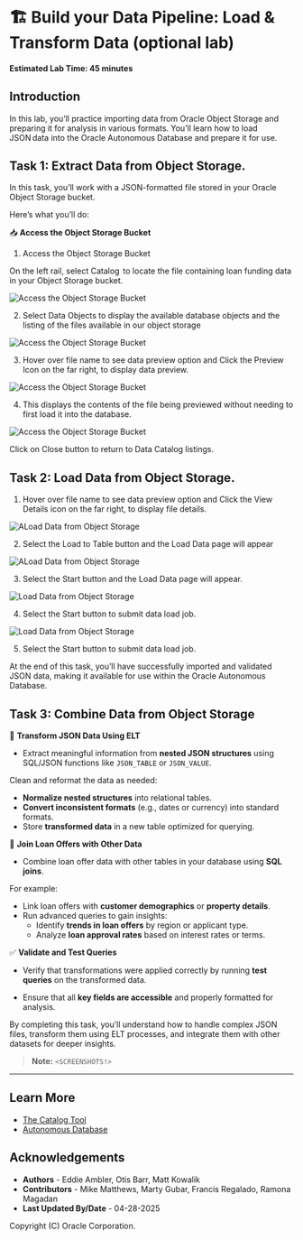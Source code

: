 # 🏗️ Build your Data Pipeline: Load & Transform Data (optional lab)

#### Estimated Lab Time: 45 minutes

## Introduction

In this lab, you’ll practice importing data from Oracle Object Storage and preparing it for analysis in various formats. You’ll learn how to load JSON data into the Oracle Autonomous Database and prepare it for use.

## Task 1: Extract Data from Object Storage.

In this task, you’ll work with a JSON-formatted file stored in your Oracle Object Storage bucket. 

Here’s what you’ll do:

📥 **Access the Object Storage Bucket**

  1.	Access the Object Storage Bucket 

  On the left rail, select Catalog  to locate the file containing loan funding data in your Object Storage bucket.
 
  ![Access the Object Storage Bucket](./images/task1-scrn-1.png "Cccess the Object Storage Bucket")

  2.  Select Data Objects to display the available database objects and the listing of the files available in our object storage
 
  ![Access the Object Storage Bucket](./images/task1-scrn-2.png "Cccess the Object Storage Bucket")

  3.	Hover over file name to see data preview option and Click the Preview Icon on the far right, to display data preview. 
 
  ![Access the Object Storage Bucket](./images/task1-scrn-3.png "Cccess the Object Storage Bucket")

  4.	This displays the contents of the file being previewed without needing to first load it into the database.   

  ![Access the Object Storage Bucket](./images/task1-scrn-4.png "Cccess the Object Storage Bucket")

  Click on Close button to return to Data Catalog listings. 
 
## Task 2: Load Data from Object Storage.

  1.	Hover over file name to see data preview option and Click the View Details icon  on the far right, to display file details. 

  ![ALoad Data from Object Storage](./images/task2-scrn-1.png "Load Data from Object Storage")

  2.	Select the Load to Table button and the Load Data page will appear 

  ![ALoad Data from Object Storage](./images/task2-scrn-2.png "Load Data from Object Storage")

  3.	Select the Start button and the Load Data page will appear.  

  ![Load Data from Object Storage](./images/task2-scrn-3.png "Load Data from Object Storage")

  4.	Select the Start button to submit data load job.  

  ![Load Data from Object Storage](./images/task2-scrn-4.png "Load Data from Object Storage")

  5.	Select the Start button to submit data load job.  

  At the end of this task, you’ll have successfully imported and validated JSON data, making it available for use within the Oracle Autonomous Database.


## Task 3: Combine Data from Object Storage

🔄 **Transform JSON Data Using ELT**

* Extract meaningful information from **nested JSON structures** using SQL/JSON functions like `JSON_TABLE` or `JSON_VALUE`.

Clean and reformat the data as needed:

- **Normalize nested structures** into relational tables.
- **Convert inconsistent formats** (e.g., dates or currency) into standard formats.
- Store **transformed data** in a new table optimized for querying.

🔗 **Join Loan Offers with Other Data**

* Combine loan offer data with other tables in your database using **SQL joins**.

For example:

- Link loan offers with **customer demographics** or **property details**.
- Run advanced queries to gain insights:
  - Identify **trends in loan offers** by region or applicant type.
  - Analyze **loan approval rates** based on interest rates or terms.

✅ **Validate and Test Queries**

* Verify that transformations were applied correctly by running **test queries** on the transformed data.

* Ensure that all **key fields are accessible** and properly formatted for analysis.

By completing this task, you’ll understand how to handle complex JSON files, transform them using ELT processes, and integrate them with other datasets for deeper insights.

> **Note:** `<SCREENSHOTS!>`

<!--
* You’ll grab a CSV (comma-separated values) file from your Object Storage bucket—think of it like a simple spreadsheet.

* You’ll import this data into your database, so you can easily analyze home zone data right inside Oracle.

* Next, you’ll handle JSON files—these are more like structured text that show data in pairs of names and values.

* You’ll run an ETL (Extract, Transform, Load) process to clean or reformat that JSON data and get it ready for queries.

* Once it’s loaded, you can join it with other information in your database to see loan offers in a whole new light. -->

---

## Learn More

* [The Catalog Tool](https://docs.oracle.com/en/cloud/paas/autonomous-database/serverless/adbsb/catalog-entities.html)
* [Autonomous Database](https://docs.oracle.com/en/cloud/paas/autonomous-database/index.html)

## Acknowledgements

* **Authors** - Eddie Ambler, Otis Barr, Matt Kowalik
* **Contributors** - Mike Matthews, Marty Gubar, Francis Regalado, Ramona Magadan
* **Last Updated By/Date** - 04-28-2025

Copyright (C) Oracle Corporation.

